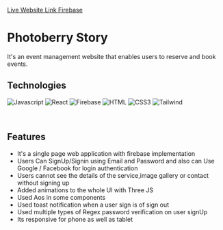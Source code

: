 

[Live Website Link Firebase](https://photoberry-events.web.app/)


# Photoberry Story
It's an event management website that enables users to reserve and book events.




## Technologies

![Javascript](https://img.shields.io/badge/Javascript-F0DB4F?style=for-the-badge&labelColor=black&logo=javascript&logoColor=F0DB4F)
![React](https://img.shields.io/badge/-React-61DBFB?style=for-the-badge&labelColor=black&logo=react&logoColor=61DBFB)
![Firebase](https://img.shields.io/badge/Firebase-FFFFF?style=for-the-badge&logo=firebase&logoColor=white)
![HTML](https://img.shields.io/badge/HTML5-E34F26?style=for-the-badge&logo=html5&logoColor=white)
![CSS3](https://img.shields.io/badge/CSS3-1572B6?style=for-the-badge&logo=css3&logoColor=white)
![Tailwind](https://img.shields.io/badge/Tailwind_CSS-092749?style=for-the-badge&logo=tailwindcss&logoColor=06B6D4&labelColor=000000)



<br/>


##  Features

- It's a single page web application with firebase implementation
- Users Can SignUp/Signin using Email and Password and also can Use     Google / Facebook for login authentication
- Users cannot see the details of the service,image gallery or contact without signing up
- Added animations to the whole UI with Three JS
- Used Aos in some components
- Used toast notification when a user sign is of sign out
- Used multiple types of Regex password verification on user signUp 
- Its responsive for phone as well as tablet
